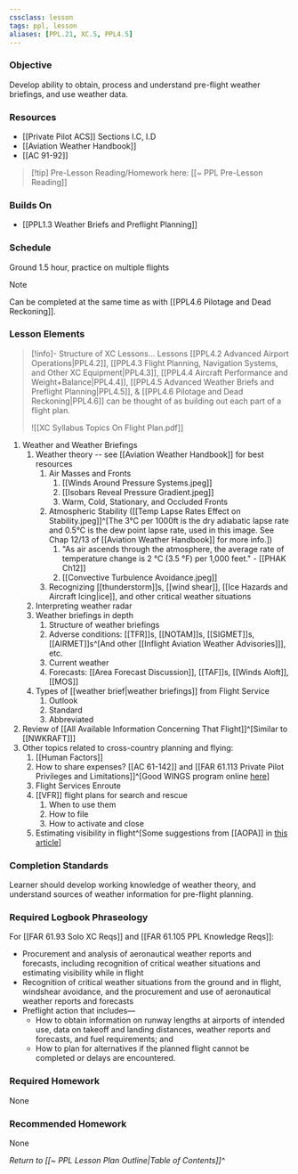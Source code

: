 ```yaml
---
cssclass: lesson
tags: ppl, lesson
aliases: [PPL.21, XC.5, PPL4.5]
---
```

### Objective
Develop ability to obtain, process and understand pre-flight weather briefings, and use weather data. 

### Resources
- [[Private Pilot ACS]] Sections I.C, I.D
- [[Aviation Weather Handbook]]
- [[AC 91-92]]

> [!tip] Pre-Lesson Reading/Homework here: [[~ PPL Pre-Lesson Reading]]

### Builds On
- [[PPL1.3 Weather Briefs and Preflight Planning]]

### Schedule
Ground 1.5 hour, practice on multiple flights

> [!note] 
> Can be completed at the same time as with [[PPL4.6 Pilotage and Dead Reckoning]].

### Lesson Elements
> [!info]- Structure of XC Lessons...
> Lessons [[PPL4.2 Advanced Airport Operations|PPL4.2]], [[PPL4.3 Flight Planning, Navigation Systems, and Other XC Equipment|PPL4.3]], [[PPL4.4 Aircraft Performance and Weight+Balance|PPL4.4]], [[PPL4.5 Advanced Weather Briefs and Preflight Planning|PPL4.5]], & [[PPL4.6 Pilotage and Dead Reckoning|PPL4.6]] can be thought of as building out each part of a flight plan.
> 
> ![[XC Syllabus Topics On Flight Plan.pdf]]

1. Weather and Weather Briefings
	1. Weather theory -- see [[Aviation Weather Handbook]] for best resources
		1. Air Masses and Fronts
			1. [[Winds Around Pressure Systems.jpeg]]
			2. [[Isobars Reveal Pressure Gradient.jpeg]]
			3. Warm, Cold, Stationary, and Occluded Fronts
		2. Atmospheric Stability ([[Temp Lapse Rates Effect on Stability.jpeg]]^[The 3°C per 1000ft is the dry adiabatic lapse rate and 0.5°C is the dew point lapse rate, used in this image. See Chap 12/13 of [[Aviation Weather Handbook]] for more info.])
			1. "As air ascends through the atmosphere, the average rate of temperature change is 2 °C (3.5 °F) per 1,000 feet." - [[PHAK Ch12]]
			2. [[Convective Turbulence Avoidance.jpeg]]
		3. Recognizing [[thunderstorm]]s, [[wind shear]], [[Ice Hazards and Aircraft Icing|ice]], and other critical weather situations
	2. Interpreting weather radar
	3. Weather briefings in depth
		1. Structure of weather briefings
		2. Adverse conditions: [[TFR]]s, [[NOTAM]]s, [[SIGMET]]s, [[AIRMET]]s^[And other [[Inflight Aviation Weather Advisories]]], etc.
		3. Current weather
		4. Forecasts: [[Area Forecast Discussion]], [[TAF]]s, [[Winds Aloft]], [[MOS]]
	4. Types of [[weather brief|weather briefings]] from Flight Service
		1. Outlook
		2. Standard
		3. Abbreviated
2. Review of [[All Available Information Concerning That Flight]]^[Similar to [[NWKRAFT]]]
3. Other topics related to cross-country planning and flying:
	1. [[Human Factors]]
	2. How to share expenses? [[AC 61-142]] and [[FAR 61.113 Private Pilot Privileges and Limitations]]^[Good WINGS program online [here](https://www.faasafety.gov/gslac/ALC/course_content.aspx?cID=1093)]
	3. Flight Services Enroute
	4. [[VFR]] flight plans for search and rescue
		1. When to use them
		2. How to file
		3. How to activate and close
	5. Estimating visibility in flight^[Some suggestions from [[AOPA]] in [this article](https://www.aopa.org/news-and-media/all-news/2008/april/flight-training-magazine/basic-vfr)]


### Completion Standards
Learner should develop working knowledge of weather theory, and understand sources of weather information for pre-flight planning.

### Required Logbook Phraseology
For [[FAR 61.93 Solo XC Reqs]] and [[FAR 61.105 PPL Knowledge Reqs]]:
- Procurement and analysis of aeronautical weather reports and forecasts, including recognition of critical weather situations and estimating visibility while in flight
- Recognition of critical weather situations from the ground and in flight, windshear avoidance, and the procurement and use of aeronautical weather reports and forecasts
- Preflight action that includes—
	- How to obtain information on runway lengths at airports of intended use, data on takeoff and landing distances, weather reports and forecasts, and fuel requirements; and
	- How to plan for alternatives if the planned flight cannot be completed or delays are encountered.

### Required Homework
None

### Recommended Homework
None

*Return to [[~ PPL Lesson Plan Outline|Table of Contents]]^*